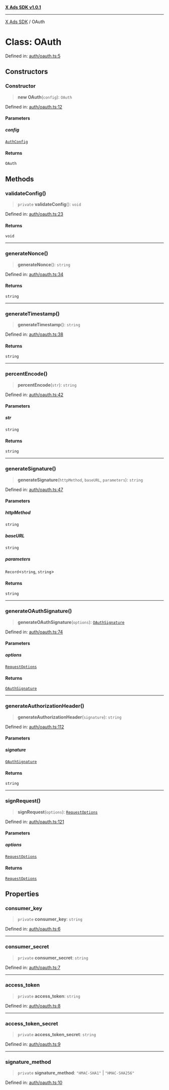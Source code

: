 [**X Ads SDK v1.0.1**](../README.md)

***

[X Ads SDK](../globals.md) / OAuth

# Class: OAuth

Defined in: [auth/oauth.ts:5](https://github.com/kage1020/x-ads-sdk/blob/main/src/auth/oauth.ts#L5)

## Constructors

### Constructor

> **new OAuth**(`config`): `OAuth`

Defined in: [auth/oauth.ts:12](https://github.com/kage1020/x-ads-sdk/blob/main/src/auth/oauth.ts#L12)

#### Parameters

##### config

[`AuthConfig`](../interfaces/AuthConfig.md)

#### Returns

`OAuth`

## Methods

### validateConfig()

> `private` **validateConfig**(): `void`

Defined in: [auth/oauth.ts:23](https://github.com/kage1020/x-ads-sdk/blob/main/src/auth/oauth.ts#L23)

#### Returns

`void`

***

### generateNonce()

> **generateNonce**(): `string`

Defined in: [auth/oauth.ts:34](https://github.com/kage1020/x-ads-sdk/blob/main/src/auth/oauth.ts#L34)

#### Returns

`string`

***

### generateTimestamp()

> **generateTimestamp**(): `string`

Defined in: [auth/oauth.ts:38](https://github.com/kage1020/x-ads-sdk/blob/main/src/auth/oauth.ts#L38)

#### Returns

`string`

***

### percentEncode()

> **percentEncode**(`str`): `string`

Defined in: [auth/oauth.ts:42](https://github.com/kage1020/x-ads-sdk/blob/main/src/auth/oauth.ts#L42)

#### Parameters

##### str

`string`

#### Returns

`string`

***

### generateSignature()

> **generateSignature**(`httpMethod`, `baseURL`, `parameters`): `string`

Defined in: [auth/oauth.ts:47](https://github.com/kage1020/x-ads-sdk/blob/main/src/auth/oauth.ts#L47)

#### Parameters

##### httpMethod

`string`

##### baseURL

`string`

##### parameters

`Record`\<`string`, `string`\>

#### Returns

`string`

***

### generateOAuthSignature()

> **generateOAuthSignature**(`options`): [`OAuthSignature`](../interfaces/OAuthSignature.md)

Defined in: [auth/oauth.ts:74](https://github.com/kage1020/x-ads-sdk/blob/main/src/auth/oauth.ts#L74)

#### Parameters

##### options

[`RequestOptions`](../interfaces/RequestOptions.md)

#### Returns

[`OAuthSignature`](../interfaces/OAuthSignature.md)

***

### generateAuthorizationHeader()

> **generateAuthorizationHeader**(`signature`): `string`

Defined in: [auth/oauth.ts:112](https://github.com/kage1020/x-ads-sdk/blob/main/src/auth/oauth.ts#L112)

#### Parameters

##### signature

[`OAuthSignature`](../interfaces/OAuthSignature.md)

#### Returns

`string`

***

### signRequest()

> **signRequest**(`options`): [`RequestOptions`](../interfaces/RequestOptions.md)

Defined in: [auth/oauth.ts:121](https://github.com/kage1020/x-ads-sdk/blob/main/src/auth/oauth.ts#L121)

#### Parameters

##### options

[`RequestOptions`](../interfaces/RequestOptions.md)

#### Returns

[`RequestOptions`](../interfaces/RequestOptions.md)

## Properties

### consumer\_key

> `private` **consumer\_key**: `string`

Defined in: [auth/oauth.ts:6](https://github.com/kage1020/x-ads-sdk/blob/main/src/auth/oauth.ts#L6)

***

### consumer\_secret

> `private` **consumer\_secret**: `string`

Defined in: [auth/oauth.ts:7](https://github.com/kage1020/x-ads-sdk/blob/main/src/auth/oauth.ts#L7)

***

### access\_token

> `private` **access\_token**: `string`

Defined in: [auth/oauth.ts:8](https://github.com/kage1020/x-ads-sdk/blob/main/src/auth/oauth.ts#L8)

***

### access\_token\_secret

> `private` **access\_token\_secret**: `string`

Defined in: [auth/oauth.ts:9](https://github.com/kage1020/x-ads-sdk/blob/main/src/auth/oauth.ts#L9)

***

### signature\_method

> `private` **signature\_method**: `"HMAC-SHA1"` \| `"HMAC-SHA256"`

Defined in: [auth/oauth.ts:10](https://github.com/kage1020/x-ads-sdk/blob/main/src/auth/oauth.ts#L10)
